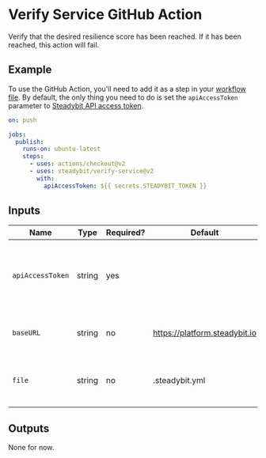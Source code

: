 # Verify Service GitHub Action

Verify that the desired resilience score has been reached. If it has been reached, this action will fail.

## Example
To use the GitHub Action, you'll need to add it as a step in your [workflow file](https://help.github.com/en/actions/automating-your-workflow-with-github-actions). By default, the only thing you need to do is set the `apiAccessToken` parameter to [Steadybit API access token](https://docs.steadybit.io/integrate/10-api).

```yaml
on: push

jobs:
  publish:
    runs-on: ubuntu-latest
    steps:
      - uses: actions/checkout@v2
      - uses: steadybit/verify-service@v2
        with:
          apiAccessToken: ${{ secrets.STEADYBIT_TOKEN }}
```

## Inputs

|Name              |Type    |Required? |Default                       |Description
|------------------|--------|----------|------------------------------|------------------------------------
|`apiAccessToken`  |string  |yes       |                              |Access Token to be used when accessing the Steadybit API
|`baseURL`         |string  |no        |https://platform.steadybit.io |Base URL of the Steadybit server
|`file`            |string  |no        |.steadybit.yml                |The path to your service definition file

## Outputs

None for now.
